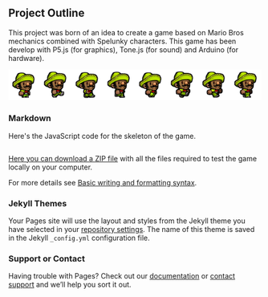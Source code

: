 ## Project Outline

This project was born of an idea to create a game based on Mario Bros mechanics combined with Spelunky characters.
This game has been develop with P5.js (for graphics), Tone.js (for sound) and Arduino (for hardware).

![Spelunky](/docs/assets/playersprite.png)

### Markdown

Here's the JavaScript code for the skeleton of the game.

```markdown

```

[Here you can download a ZIP file](https://github.com/pgonz13/Block-Skip/blob/gh-pages/docs/assets/PDM%20Final%20Project.zip) with all the files required to test the game locally on your computer.




For more details see [Basic writing and formatting syntax](https://docs.github.com/en/github/writing-on-github/getting-started-with-writing-and-formatting-on-github/basic-writing-and-formatting-syntax).

### Jekyll Themes

Your Pages site will use the layout and styles from the Jekyll theme you have selected in your [repository settings](https://github.com/pgonz13/Block-Skip/settings/pages). The name of this theme is saved in the Jekyll `_config.yml` configuration file.

### Support or Contact

Having trouble with Pages? Check out our [documentation](https://docs.github.com/categories/github-pages-basics/) or [contact support](https://support.github.com/contact) and we’ll help you sort it out.
